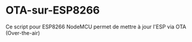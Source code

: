 # OTA-sur-ESP8266
Ce script pour ESP8266 NodeMCU permet de mettre à jour l'ESP via OTA (Over-the-air)
